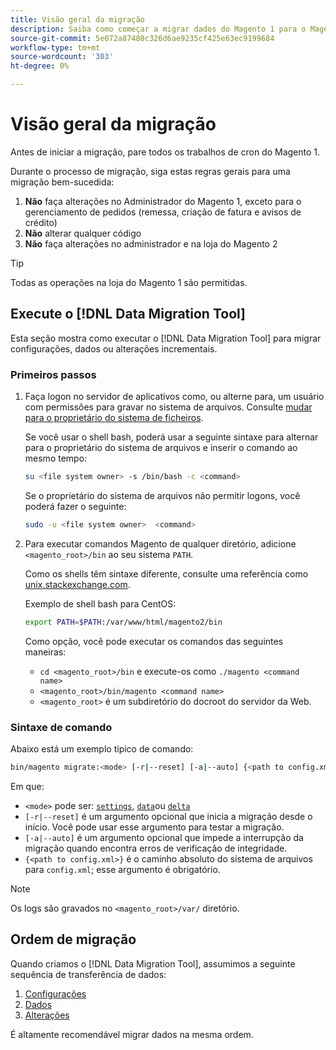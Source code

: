 ```yaml
---
title: Visão geral da migração
description: Saiba como começar a migrar dados do Magento 1 para o Magento 2 com o [!DNL Data Migration Tool].
source-git-commit: 5e072a87480c326d6ae9235cf425e63ec9199684
workflow-type: tm+mt
source-wordcount: '303'
ht-degree: 0%

---
```



# Visão geral da migração

Antes de iniciar a migração, pare todos os trabalhos de cron do Magento 1.

Durante o processo de migração, siga estas regras gerais para uma migração bem-sucedida:

1. **Não** faça alterações no Administrador do Magento 1, exceto para o gerenciamento de pedidos (remessa, criação de fatura e avisos de crédito)
1. **Não** alterar qualquer código
1. **Não** faça alterações no administrador e na loja do Magento 2

>[!TIP]
>
>Todas as operações na loja do Magento 1 são permitidas.

## Execute o [!DNL Data Migration Tool]

Esta seção mostra como executar o [!DNL Data Migration Tool] para migrar configurações, dados ou alterações incrementais.

### Primeiros passos

1. Faça logon no servidor de aplicativos como, ou alterne para, um usuário com permissões para gravar no sistema de arquivos. Consulte [mudar para o proprietário do sistema de ficheiros](../../../installation/prerequisites/file-system/overview.md).

   Se você usar o shell bash, poderá usar a seguinte sintaxe para alternar para o proprietário do sistema de arquivos e inserir o comando ao mesmo tempo:

   ```bash
   su <file system owner> -s /bin/bash -c <command>
   ```

   Se o proprietário do sistema de arquivos não permitir logons, você poderá fazer o seguinte:

   ```bash
   sudo -u <file system owner>  <command>
   ```

1. Para executar comandos Magento de qualquer diretório, adicione `<magento_root>/bin` ao seu sistema `PATH`.

   Como os shells têm sintaxe diferente, consulte uma referência como [unix.stackexchange.com](https://unix.stackexchange.com/questions/117467/how-to-permanently-set-environmental-variables).

   Exemplo de shell bash para CentOS:

   ```bash
   export PATH=$PATH:/var/www/html/magento2/bin
   ```

   Como opção, você pode executar os comandos das seguintes maneiras:

   - `cd <magento_root>/bin` e execute-os como `./magento <command name>`
   - `<magento_root>/bin/magento <command name>`
   - `<magento_root>` é um subdiretório do docroot do servidor da Web.

### Sintaxe de comando

Abaixo está um exemplo típico de comando:

```bash
bin/magento migrate:<mode> [-r|--reset] [-a|--auto] {<path to config.xml>}
```

Em que:

- `<mode>` pode ser: [`settings`](settings.md), [`data`](data.md)ou [`delta`](delta.md)
- `[-r|--reset]` é um argumento opcional que inicia a migração desde o início. Você pode usar esse argumento para testar a migração.
- `[-a|--auto]` é um argumento opcional que impede a interrupção da migração quando encontra erros de verificação de integridade.
- `{<path to config.xml>}` é o caminho absoluto do sistema de arquivos para `config.xml`; esse argumento é obrigatório.

>[!NOTE]
>
>Os logs são gravados no `<magento_root>/var/` diretório.


## Ordem de migração

Quando criamos o [!DNL Data Migration Tool], assumimos a seguinte sequência de transferência de dados:

1. [Configurações](settings.md)
1. [Dados](data.md)
1. [Alterações](delta.md)

É altamente recomendável migrar dados na mesma ordem.
